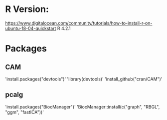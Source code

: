 # R Version:
https://www.digitalocean.com/community/tutorials/how-to-install-r-on-ubuntu-18-04-quickstart
R 4.2.1


# Packages
## CAM
'install.packages("devtools")'
'library(devtools)'
'install_github("cran/CAM")'

## pcalg
'install.packages("BiocManager")'
'BiocManager::install(c("graph", "RBGL", "ggm", "fastICA"))'

